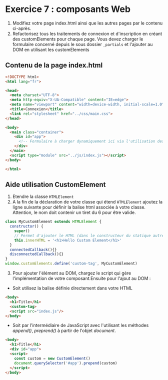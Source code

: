 # Exercice 7 : composants Web

1. Modifiez votre page index.html ainsi que les autres pages par le contenu ci-après.
2. Refactorisez tous les traitements de connexion et d'inscription en créant des customElements pour chaque page. Vous devez charger le formulaire concerné depuis le sous dossier `_partials` et l'ajouter au DOM en utilisant les customElements

## Contenu de la page index.html

```html
<!DOCTYPE html>
<html lang="fr">

<head>
  <meta charset="UTF-8">
  <meta http-equiv="X-UA-Compatible" content="IE=edge">
  <meta name="viewport" content="width=device-width, initial-scale=1.0">
  <title>Connexion</title>
  <link rel="stylesheet" href="../css/main.css">
</head>

<body>
  <main class="container">
    <div id="app">
      <!-- Formulaire à charger dynamiquement ici via l'utilisation des CustomElements-->
    </div>
  </main>
  <script type="module" src="../js/index.js"></script>
</body>

</html>
```

## Aide utilisation CustomElement

1. Etendre la classe `HTMLElement`
2. A la fin de la déclaration de votre classe qui étend `HTMLElement` ajoutez la ligne suivante pour définir la balise html associée à votre classe. Attention, le nom doit contenir un tiret du 6 pour être valide.
```js
class MyCustomElement extends HTMLElement {
  constructor() {
    super()
    // Permet d'ajouter le HTML (dans le constructeur du statique autrement en dur, via des requêtes asynchrones à faire dans le connectedCallback())
    this.innerHTML = '<h1>Hello Custom Element</h1>'
  }
  connectedCallback(){}
  disconnectedCallback(){}
}
window.customElements.define('custom-tag', MyCustomElement)
```
3. Pour ajouter l'élément au DOM, chargez le script qui gère l'implémentation de votre composant.Ensuite pour l'ajout au DOM :
- Soit utilisez la balise définie directement dans votre HTML

```html
<body>
  <h1>Title</h1>
  <custom-tag>
  <script src="index.js"/>
</body>
```
- Soit par l'intermédiaire de JavaScript avec l'utilisant les méthodes *append()*, *preprend()* à partir de l'objet *document*.

```html
<body>
  <h1>Title</h1>
  <div id="app">
  <script>
    const custom = new CustomElement()
    document.querySelector('#app').prepend(custom)
  </script>
</body>
```